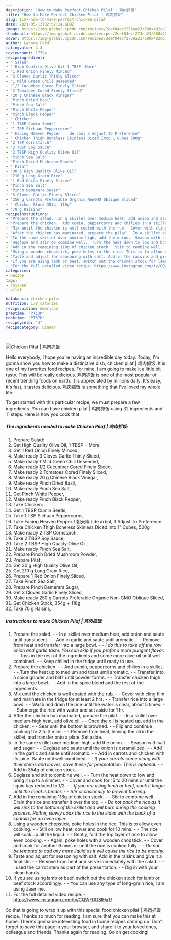 ```yaml
---
description: "How to Make Perfect Chicken Pilaf | 鸡肉抓饭"
title: "How to Make Perfect Chicken Pilaf | 鸡肉抓饭"
slug: 1157-how-to-make-perfect-chicken-pilaf
date: 2021-05-13T02:52:24.609Z
image: https://img-global.cpcdn.com/recipes/2eef04ecf273ea23/680x482cq70/chicken-pilaf-鸡肉抓饭-recipe-main-photo.jpg
thumbnail: https://img-global.cpcdn.com/recipes/2eef04ecf273ea23/680x482cq70/chicken-pilaf-鸡肉抓饭-recipe-main-photo.jpg
cover: https://img-global.cpcdn.com/recipes/2eef04ecf273ea23/680x482cq70/chicken-pilaf-鸡肉抓饭-recipe-main-photo.jpg
author: Lenora Ford
ratingvalue: 4.4
reviewcount: 17794
recipeingredient:
- " Salad"
- " High Quality Olive Oil 1 TBSP  More"
- "1 Red Onion Finely Minced"
- "3 Cloves Garlic Thinly Sliced"
- "1 Mild Green Chili Deseeded"
- "1/2 Cucumber Cored Finely Sliced"
- "2 Tomatoes Cored Finely Sliced"
- "20 g Chinese Black Vinegar"
- "Pinch Dried Basil"
- "Pinch Sea Salt"
- "Pinch White Pepper"
- "Pinch Black Pepper"
- " Chicken"
- "1 TBSP Cumin Seeds"
- "1 TSP Sichuan Peppercorns"
- " Facing Heaven Pepper    de rbol 3 Adjust To Preference"
- " Chicken Thigh Boneless Skinless Diced Into 1 Cubes 500g"
- "2 TSP Cornstarch"
- "2 TBSP Soy Sauce"
- "2 TBSP High Quality Olive Oil"
- "Pinch Sea Salt"
- "Pinch Dried Mushroom Powder"
- " Pilaf"
- "30 g High Quality Olive Oil"
- "210 g Long Grain Rice"
- "1 Red Onion Finely Sliced"
- "Pinch Sea Salt"
- "Pinch Demerara Sugar"
- "3 Cloves Garlic Finely Sliced"
- "250 g Carrots Preferable Organic NonGMO Oblique Sliced"
- " Chicken Stock 354g  118g"
- "70 g Raisins"
recipeinstructions:
- "Prepare the salad.  In a skillet over medium heat, add onion and saute until translucent.  Add in garlic and saute until aromatic.  Remove from heat and transfer into a large bowl.  *I do this to take off the raw onion and garlic taste. You can skip if you prefer a more pungent flavor.*  Toss in the rest of the ingredients and some more olive oil until well combined.  Keep chilled in the fridge until ready to use."
- "Prepare the chicken.  Add cumin, peppercorns and chilies in a skillet.  Turn the heat up to medium and toast until aromatic.  Transfer into a spice grinder and blitz until powder forms.  Transfer chicken thigh into a large bowl.  Add in the spice blend and the rest of the ingredients."
- "Mix until the chicken is well coated with the rub.  Cover with cling film and marinate in the fridge for at least 2 hrs.  Transfer rice into a large bowl.  Wash and drain the rice until the water is clear, about 5 times.  Submerge the rice with water and set aside for 1 hr."
- "After the chicken has marinated, prepare the pilaf.  In a skillet over medium-high heat, add olive oil.  Once the oil is heated up, add in the chicken.  Sear until the bottom is browned.  Flip and continue cooking for 2 to 3 mins.  Remove from heat, leaving the oil in the skillet, and transfer onto a plate. Set aside."
- "In the same skillet over medium-high, add the onion.  Season with salt and sugar.  Deglaze and saute until the onion is caramelized.  Add in the garlic and saute until aromatic.  Add in carrots and chicken with its juice. Saute until well combined.  *If your carrots come along with their stems and leaves, save these for presentation. This is optional.*  Add in 354g of chicken stock."
- "Deglaze and stir to combine well.  Turn the heat down to low and bring it up to a simmer.  Cover and cook for 15 to 20 mins or until the liquid has reduced to 1/2.  *If you are using lamb or beef, cook it longer until the meat is tender.*  *Stir occasionally to prevent burning.*"
- "Add in the remaining 118g of chicken stock.  Stir to combine well.  Drain the rice and transfer it over the top.  *Do not pack the rice as it will sink to the bottom of the skillet and will burn during the cooking process. Rather, slowly coax the rice to the sides with the back of a spatula for an even layer.*"
- "Using a wooden chopstick, poke holes in the rice. This is to allow even cooking.  Still on low heat, cover and cook for 10 mins.  The rice will soak up all the liquid.  Gently, fold the top layer of rice to allow even cooking.  Again, poke holes with a wooden chopstick.  Cover and cook for another 6 mins or until the rice is cooked fully.  *Do not be tempted to add any more liquid as it will cause the rice to be marshy.*"
- "Taste and adjust for seasoning with salt. Add in the raisins and give it a final stir.  Remove from heat and serve immediately with the salad.  I used the carrot stem as part of the presentation.  Dig in with your clean hands."
- "If you are using lamb or beef, switch out the chicken stock for lamb or beef stock accordingly.  You can use any type of long-grain rice, I am using Jasmine."
- "For the full detailed video recipe: https://www.instagram.com/tv/CQWFDD8lHaT/"
categories:
- Recipe
tags:
- chicken
- pilaf

katakunci: chicken pilaf 
nutrition: 178 calories
recipecuisine: American
preptime: "PT13M"
cooktime: "PT57M"
recipeyield: "4"
recipecategory: Dinner

---
```



![Chicken Pilaf | 鸡肉抓饭](https://img-global.cpcdn.com/recipes/2eef04ecf273ea23/680x482cq70/chicken-pilaf-鸡肉抓饭-recipe-main-photo.jpg)

Hello everybody, I hope you're having an incredible day today. Today, I'm gonna show you how to make a distinctive dish, chicken pilaf | 鸡肉抓饭. It is one of my favorites food recipes. For mine, I am going to make it a little bit tasty. This will be really delicious.
 鸡肉抓饭 is one of the most popular of recent trending foods on earth. It is appreciated by millions daily. It's easy, it's fast, it tastes delicious.  鸡肉抓饭 is something that I've loved my whole life.


To get started with this particular recipe, we must prepare a few ingredients. You can have chicken pilaf | 鸡肉抓饭 using 32 ingredients and 11 steps. Here is how you cook that.

<!--inarticleads1-->

##### The ingredients needed to make Chicken Pilaf | 鸡肉抓饭:

1. Prepare  Salad:
1. Get  High Quality Olive Oil, 1 TBSP + More
1. Get 1 Red Onion Finely Minced,
1. Make ready 3 Cloves Garlic Thinly Sliced,
1. Make ready 1 Mild Green Chili Deseeded,
1. Make ready 1/2 Cucumber Cored Finely Sliced,
1. Make ready 2 Tomatoes Cored Finely Sliced,
1. Make ready 20 g Chinese Black Vinegar,
1. Make ready Pinch Dried Basil,
1. Make ready Pinch Sea Salt,
1. Get Pinch White Pepper,
1. Make ready Pinch Black Pepper,
1. Take  Chicken:
1. Get 1 TBSP Cumin Seeds,
1. Take 1 TSP Sichuan Peppercorns,
1. Take  Facing Heaven Pepper / 朝天椒 / de árbol, 3 Adjust To Preference
1. Take  Chicken Thigh Boneless Skinless Diced Into 1&#34; Cubes, 500g
1. Make ready 2 TSP Cornstarch,
1. Take 2 TBSP Soy Sauce,
1. Take 2 TBSP High Quality Olive Oil,
1. Make ready Pinch Sea Salt,
1. Prepare Pinch Dried Mushroom Powder,
1. Prepare  Pilaf:
1. Get 30 g High Quality Olive Oil,
1. Get 210 g Long Grain Rice,
1. Prepare 1 Red Onion Finely Sliced,
1. Take Pinch Sea Salt,
1. Prepare Pinch Demerara Sugar,
1. Get 3 Cloves Garlic Finely Sliced,
1. Make ready 250 g Carrots Preferable Organic Non-GMO Oblique Sliced,
1. Get  Chicken Stock, 354g + 118g
1. Take 70 g Raisins,




<!--inarticleads2-->

##### Instructions to make Chicken Pilaf | 鸡肉抓饭:

1. Prepare the salad. -  - In a skillet over medium heat, add onion and saute until translucent. -  - Add in garlic and saute until aromatic. -  - Remove from heat and transfer into a large bowl. -  - *I do this to take off the raw onion and garlic taste. You can skip if you prefer a more pungent flavor.* -  - Toss in the rest of the ingredients and some more olive oil until well combined. -  - Keep chilled in the fridge until ready to use.
1. Prepare the chicken. -  - Add cumin, peppercorns and chilies in a skillet. -  - Turn the heat up to medium and toast until aromatic. -  - Transfer into a spice grinder and blitz until powder forms. -  - Transfer chicken thigh into a large bowl. -  - Add in the spice blend and the rest of the ingredients.
1. Mix until the chicken is well coated with the rub. -  - Cover with cling film and marinate in the fridge for at least 2 hrs. -  - Transfer rice into a large bowl. -  - Wash and drain the rice until the water is clear, about 5 times. -  - Submerge the rice with water and set aside for 1 hr.
1. After the chicken has marinated, prepare the pilaf. -  - In a skillet over medium-high heat, add olive oil. -  - Once the oil is heated up, add in the chicken. -  - Sear until the bottom is browned. -  - Flip and continue cooking for 2 to 3 mins. -  - Remove from heat, leaving the oil in the skillet, and transfer onto a plate. Set aside.
1. In the same skillet over medium-high, add the onion. -  - Season with salt and sugar. -  - Deglaze and saute until the onion is caramelized. -  - Add in the garlic and saute until aromatic. -  - Add in carrots and chicken with its juice. Saute until well combined. -  - *If your carrots come along with their stems and leaves, save these for presentation. This is optional.* -  - Add in 354g of chicken stock.
1. Deglaze and stir to combine well. -  - Turn the heat down to low and bring it up to a simmer. -  - Cover and cook for 15 to 20 mins or until the liquid has reduced to 1/2. -  - *If you are using lamb or beef, cook it longer until the meat is tender.* -  - *Stir occasionally to prevent burning.*
1. Add in the remaining 118g of chicken stock. -  - Stir to combine well. -  - Drain the rice and transfer it over the top. -  - *Do not pack the rice as it will sink to the bottom of the skillet and will burn during the cooking process. Rather, slowly coax the rice to the sides with the back of a spatula for an even layer.*
1. Using a wooden chopstick, poke holes in the rice. This is to allow even cooking. -  - Still on low heat, cover and cook for 10 mins. -  - The rice will soak up all the liquid. -  - Gently, fold the top layer of rice to allow even cooking. -  - Again, poke holes with a wooden chopstick. -  - Cover and cook for another 6 mins or until the rice is cooked fully. -  - *Do not be tempted to add any more liquid as it will cause the rice to be marshy.*
1. Taste and adjust for seasoning with salt. Add in the raisins and give it a final stir. -  - Remove from heat and serve immediately with the salad. -  - I used the carrot stem as part of the presentation. -  - Dig in with your clean hands.
1. If you are using lamb or beef, switch out the chicken stock for lamb or beef stock accordingly. -  - You can use any type of long-grain rice, I am using Jasmine.
1. For the full detailed video recipe: - https://www.instagram.com/tv/CQWFDD8lHaT/




So that is going to wrap it up with this special food chicken pilaf | 鸡肉抓饭 recipe. Thanks so much for reading. I am sure that you can make this at home. There's gonna be interesting food in home recipes coming up. Don't forget to save this page in your browser, and share it to your loved ones, colleague and friends. Thanks again for reading. Go on get cooking!

